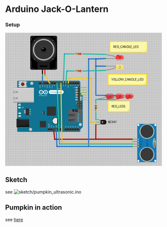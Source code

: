 Arduino Jack-O-Lantern
======================

### Setup 

![Fritzing](/doc/fritzing.png?raw=true)

## Sketch

see  ![sketch/pumpkin_ultrasonic.ino](sketch/pumpkin_ultrasonic.ino)

## Pumpkin in action

see [here](http://www.youtube.com/watch?v=KduDpjfR2xE)

